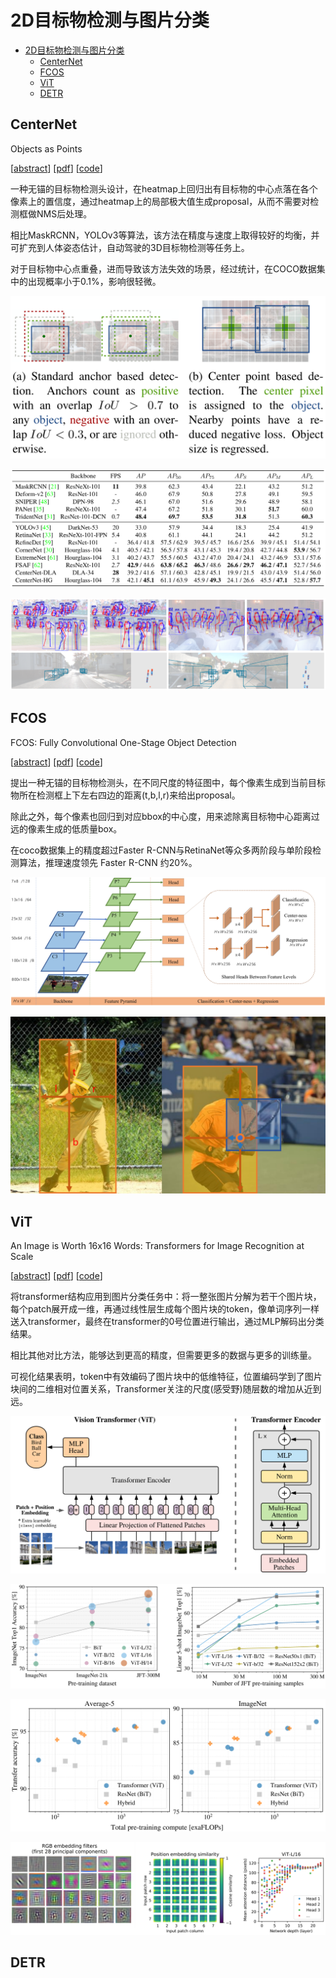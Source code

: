 <!--
 * @Date: 2022-01-09 11:17:34
 * @LastEditTime: 2022-01-10 22:35:40
 * @LastEditors: Li Xiang
 * @Description: 
 * @FilePath: \paper_notes\2d_object_detection_and_image_classfication.md
-->
# 2D目标物检测与图片分类

- [2D目标物检测与图片分类](#2d目标物检测与图片分类)
  - [CenterNet](#centernet)
  - [FCOS](#fcos)
  - [ViT](#vit)
  - [DETR](#detr)

## CenterNet

Objects as Points

[[abstract](https://arxiv.org/abs/1904.07850)]
[[pdf](https://arxiv.org/pdf/1904.07850)]
[[code](https://github.com/xingyizhou/CenterNet)]

一种无锚的目标物检测头设计，在heatmap上回归出有目标物的中心点落在各个像素上的置信度，通过heatmap上的局部极大值生成proposal，从而不需要对检测框做NMS后处理。

相比MaskRCNN，YOLOv3等算法，该方法在精度与速度上取得较好的均衡，并可扩充到人体姿态估计，自动驾驶的3D目标物检测等任务上。

对于目标物中心点重叠，进而导致该方法失效的场景，经过统计，在COCO数据集中的出现概率小于0.1%，影响很轻微。

![](images/2022-01-10-22-15-10.png)

![](images/2022-01-10-22-35-38.png)

![](images/2022-01-10-22-22-13.png)

## FCOS

FCOS: Fully Convolutional One-Stage Object Detection

[[abstract](https://arxiv.org/abs/1904.01355)]
[[pdf](https://arxiv.org/pdf/1904.01355)]
[[code](https://github.com/tianzhi0549/FCOS)]

提出一种无锚的目标物检测头，在不同尺度的特征图中，每个像素生成到当前目标物所在检测框上下左右四边的距离(t,b,l,r)来给出proposal。

除此之外，每个像素也回归到对应bbox的中心度，用来滤除离目标物中心距离过远的像素生成的低质量box。

在coco数据集上的精度超过Faster R-CNN与RetinaNet等众多两阶段与单阶段检测算法，推理速度领先 Faster R-CNN 约20%。

![](images/2022-01-09-21-11-31.png)

![](images/2022-01-09-21-05-21.png)

## ViT

An Image is Worth 16x16 Words: Transformers for Image Recognition at Scale

[[abstract](https://arxiv.org/abs/2010.11929)]
[[pdf](https://arxiv.org/pdf/2010.11929)]
[[code](https://github.com/google-research/vision_transformer)]

将transformer结构应用到图片分类任务中：将一整张图片分解为若干个图片块，每个patch展开成一维，再通过线性层生成每个图片块的token，像单词序列一样送入transformer，最终在transformer的0号位置进行输出，通过MLP解码出分类结果。

相比其他对比方法，能够达到更高的精度，但需要更多的数据与更多的训练量。

可视化结果表明，token中有效编码了图片块中的低维特征，位置编码学到了图片块间的二维相对位置关系，Transformer关注的尺度(感受野)随层数的增加从近到远。

![](images/2022-01-09-21-30-03.png)

![](images/2022-01-09-22-02-22.png)

![](images/2022-01-09-22-02-40.png)

![](images/2022-01-09-21-38-39.png)

## DETR


